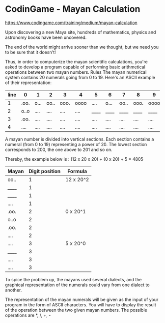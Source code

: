 # CodinGame - Mayan Calculation
https://www.codingame.com/training/medium/mayan-calculation

Upon discovering a new Maya site, hundreds of mathematics, physics and astronomy books have been uncovered.

The end of the world might arrive sooner than we thought, but we need you to be sure that it doesn't!

Thus, in order to computerize the mayan scientific calculations, you're asked to develop a program capable of performing basic arithmetical operations between two mayan numbers.
 	Rules
The mayan numerical system contains 20 numerals going from 0 to 19. Here's an ASCII example of their representation:

| line | 0 | 1     | 2     | 3     | 4     | 5     | 6     | 7     | 8     | 9     | 10    | 11    | 12    | 13    | 14    | 15    | 16    | 17    | 18    | 19    | 
|------|------| --- | --- | --- | --- | --- | --- | --- | --- | --- | --- | --- | --- | --- | --- | --- | --- | --- | --- | --- | 
| 1    | .oo. | o... | oo.. | ooo. | oooo | .... | o... | oo.. | ooo. | oooo | .... | o... | oo.. | ooo. | oooo | .... | o... | oo.. | ooo. | oooo | 
| 2    | o..o | .... | .... | .... | .... | ____ | ____ | ____ | ____ | ____ | ____ | ____ | ____ | ____ | ____ | ____ | ____ | ____ | ____ | ____ | 
| 3    | .oo. | .... | .... | .... | .... | .... | .... | .... | .... | .... | ____ | ____ | ____ | ____ | ____ | ____ | ____ | ____ | ____ | ____ | 
| 4    | .... | .... | .... | .... | .... | .... | .... | .... | .... | .... | .... | .... | .... | .... | .... | ____ | ____ | ____ | ____ | ____ | 

A mayan number is divided into vertical sections. Each section contains a numeral (from 0 to 19) representing a power of 20. The lowest section corresponds to 200, the one above to 201 and so on.

Thereby, the example below is : (12 x 20 x 20) + (0 x 20) + 5 = 4805

| Mayan | Digit position | Formula   |
| --- |----------------|-----------|
| oo.. | 1              | 12 x 20^2 |
| ____ | 1              |           |
| ____ | 1              |           |
| .... | 1              |           |
| .oo. | 2              | 0 x 20^1 |
| o..o | 2              |           |
| .oo. | 2              |           |
| .... | 2              |           |
| .... | 3              | 5 x 20^0 |
| ____ | 3              |           |
| .... | 3              |           |
| .... | 3              |           |

To spice the problem up, the mayans used several dialects, and the graphical representation of the numerals could vary from one dialect to another.
 
The representation of the mayan numerals will be given as the input of your program in the form of ASCII characters. You will have to display the result of the operation between the two given mayan numbers. The possible operations are *, /, +, -